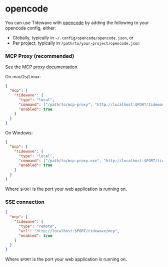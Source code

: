 # opencode

You can use Tidewave with [opencode](https://opencode.ai/) by adding the following to your opencode config, either:

- Globally, typically in `~/.config/opencode/opencode.json`, or
- Per project, typically in `/path/to/your-project/opencode.json`

<!-- tabs-open -->

### MCP Proxy (recommended)

See the [MCP proxy documentation](guides/mcp_proxy.md).

On macOs/Linux:

```json
{
  "mcp": {
    "tidewave": {
      "type": "local",
      "command": ["/path/to/mcp-proxy", "http://localhost:$PORT/tidewave/mcp"],
      "enabled": true
    }
  }
}
```

On Windows:

```json
{
  "mcp": {
    "tidewave": {
      "type": "local",
      "command": ["/path/to/mcp-proxy.exe", "http://localhost:$PORT/tidewave/mcp"],
      "enabled": true
    }
  }
}
```

Where `$PORT` is the port your web application is running on.

### SSE connection

```json
{
  "mcp": {
    "tidewave": {
      "type": "remote",
      "url": "http://localhost:$PORT/tidewave/mcp",
      "enabled": true
    }
  }
}
```

Where `$PORT` is the port your web application is running on.

<!-- tabs-close -->
